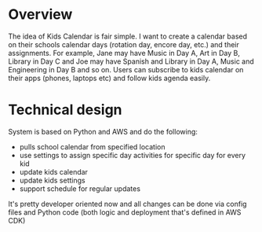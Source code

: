 # Overview

The idea of Kids Calendar is fair simple. I want to create a calendar based on their schools calendar days (rotation day, encore day, etc.) and their assignments. 
For example, Jane may have Music in Day A, Art in Day B, Library in Day C and Joe may have Spanish and Library in Day A, Music and Engineering in Day B and so on.
Users can subscribe to kids calendar on their apps (phones, laptops etc) and follow kids agenda easily.

# Technical design
System is based on Python and AWS and do the following:
* pulls school calendar from specified location
* use settings to assign specific day activities for specific day for every kid
* update kids calendar
* update kids settings
* support schedule for regular updates

It's pretty developer oriented now and all changes can be done via config files and Python code (both logic and deployment that's defined in AWS CDK)

